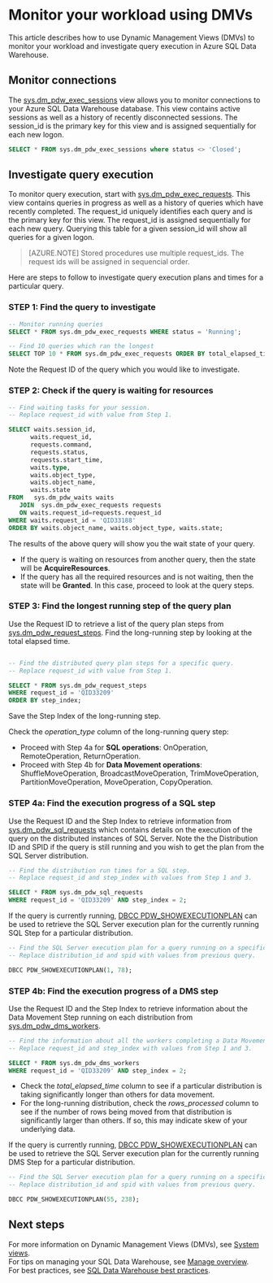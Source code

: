 <properties
   pageTitle="Monitor your workload using DMVs | Microsoft Azure"
   description="Learn how to monitor your workload using DMVs."
   services="sql-data-warehouse"
   documentationCenter="NA"
   authors="sonyam"
   manager="barbkess"
   editor=""/>

<tags
   ms.service="sql-data-warehouse"
   ms.devlang="NA"
   ms.topic="article"
   ms.tgt_pltfrm="NA"
   ms.workload="data-services"
   ms.date="06/30/2016"
   ms.author="sonyama;barbkess;sahajs"/>

# Monitor your workload using DMVs

This article describes how to use Dynamic Management Views (DMVs) to monitor your workload and investigate query execution in Azure SQL Data Warehouse.

## Monitor connections

The [sys.dm_pdw_exec_sessions][] view allows you to monitor connections to your Azure SQL Data Warehouse database.  This view contains active sessions as well as a history of recently disconnected sessions.  The session_id is the primary key for this view and is assigned sequentially for each new logon.

```sql
SELECT * FROM sys.dm_pdw_exec_sessions where status <> 'Closed';
```

## Investigate query execution
To monitor query execution, start with [sys.dm_pdw_exec_requests][].  This view contains queries in progress as well as a history of queries which have recently completed.  The request_id uniquely identifies each query and is the primary key for this view.  The request_id is assigned sequentially for each new query.  Querying this table for a given session_id will show all queries for a given logon.

>[AZURE.NOTE] Stored procedures use multiple request_ids.  The request ids will be assigned in sequencial order. 

Here are steps to follow to investigate query execution plans and times for a particular query.

### STEP 1: Find the query to investigate

```sql
-- Monitor running queries
SELECT * FROM sys.dm_pdw_exec_requests WHERE status = 'Running';

-- Find 10 queries which ran the longest
SELECT TOP 10 * FROM sys.dm_pdw_exec_requests ORDER BY total_elapsed_time DESC;
```

Note the Request ID of the query which you would like to investigate.

### STEP 2: Check if the query is waiting for resources

```sql
-- Find waiting tasks for your session.
-- Replace request_id with value from Step 1.

SELECT waits.session_id,
      waits.request_id,  
      requests.command,
      requests.status,
      requests.start_time,  
      waits.type,  
      waits.object_type,
      waits.object_name,  
      waits.state  
FROM   sys.dm_pdw_waits waits
   JOIN  sys.dm_pdw_exec_requests requests
   ON waits.request_id=requests.request_id
WHERE waits.request_id = 'QID33188'
ORDER BY waits.object_name, waits.object_type, waits.state;
```

The results of the above query will show you the wait state of your query.

- If the query is waiting on resources from another query, then the state will be **AcquireResources**.
- If the query has all the required resources and is not waiting, then the state will be **Granted**.  In this case, proceed to look at the query steps.

### STEP 3: Find the longest running step of the query plan

Use the Request ID to retrieve a list of the query plan steps from [sys.dm_pdw_request_steps][]. Find the long-running step by looking at the total elapsed time.

```sql

-- Find the distributed query plan steps for a specific query.
-- Replace request_id with value from Step 1.

SELECT * FROM sys.dm_pdw_request_steps
WHERE request_id = 'QID33209'
ORDER BY step_index;
```

Save the Step Index of the long-running step.

Check the *operation_type* column of the long-running query step:

- Proceed with Step 4a for **SQL operations**: OnOperation, RemoteOperation, ReturnOperation.
- Proceed with Step 4b for **Data Movement operations**: ShuffleMoveOperation, BroadcastMoveOperation, TrimMoveOperation, PartitionMoveOperation, MoveOperation, CopyOperation.

### STEP 4a: Find the execution progress of a SQL step

Use the Request ID and the Step Index to retrieve information from [sys.dm_pdw_sql_requests][] which contains details on the execution of the query on the distributed instances of SQL Server. Note the the Distribution ID and SPID if the query is still running and you wish to get the plan from the SQL Server distribution.

```sql
-- Find the distribution run times for a SQL step.
-- Replace request_id and step_index with values from Step 1 and 3.

SELECT * FROM sys.dm_pdw_sql_requests
WHERE request_id = 'QID33209' AND step_index = 2;
```


If the query is currently running, [DBCC PDW_SHOWEXECUTIONPLAN][] can be used to retrieve the SQL Server execution plan for the currently running SQL Step for a particular distribution.

```sql
-- Find the SQL Server execution plan for a query running on a specific SQL Data Warehouse Compute or Control node.
-- Replace distribution_id and spid with values from previous query.

DBCC PDW_SHOWEXECUTIONPLAN(1, 78);

```

### STEP 4b: Find the execution progress of a DMS step

Use the Request ID and the Step Index to retrieve information about the Data Movement Step running on each distribution from [sys.dm_pdw_dms_workers][].

```sql
-- Find the information about all the workers completing a Data Movement Step.
-- Replace request_id and step_index with values from Step 1 and 3.

SELECT * FROM sys.dm_pdw_dms_workers
WHERE request_id = 'QID33209' AND step_index = 2;

```

- Check the *total_elapsed_time* column to see if a particular distribution is taking significantly longer than others for data movement.
- For the long-running distribution, check the *rows_processed* column to see if the number of rows being moved from that distribution is significantly larger than others. If so, this may indicate skew of your underlying data.

If the query is currently running, [DBCC PDW_SHOWEXECUTIONPLAN][] can be used to retrieve the SQL Server execution plan for the currently running DMS Step for a particular distribution.

```sql
-- Find the SQL Server execution plan for a query running on a specific SQL Data Warehouse Compute or Control node.
-- Replace distribution_id and spid with values from previous query.

DBCC PDW_SHOWEXECUTIONPLAN(55, 238);

```

## Next steps
For more information on Dynamic Management Views (DMVs), see [System views][].  
For tips on managing your SQL Data Warehouse, see [Manage overview][].  
For best practices, see [SQL Data Warehouse best practices][].

<!--Image references-->

<!--Article references-->
[Manage overview]: ./sql-data-warehouse-overview-manage.md
[SQL Data Warehouse best practices]: ./sql-data-warehouse-best-practices.md
[System views]: ./sql-data-warehouse-reference-tsql-system-views.md

<!--MSDN references-->
[sys.dm_pdw_dms_workers]: http://msdn.microsoft.com/library/mt203878.aspx
[sys.dm_pdw_exec_requests]: http://msdn.microsoft.com/library/mt203887.aspx
[sys.dm_pdw_exec_sessions]: http://msdn.microsoft.com/library/mt203883.aspx
[sys.dm_pdw_request_steps]: http://msdn.microsoft.com/library/mt203913.aspx
[sys.dm_pdw_sql_requests]: http://msdn.microsoft.com/library/mt203889.aspx
[DBCC PDW_SHOWEXECUTIONPLAN]: http://msdn.microsoft.com/library/mt204017.aspx
[DBCC PDW_SHOWSPACEUSED]: http://msdn.microsoft.com/library/mt204028.aspx
